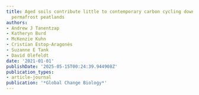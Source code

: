 ```yaml
---
title: Aged soils contribute little to contemporary carbon cycling downstream of thawing
  permafrost peatlands
authors:
- Andrew J Tanentzap
- Katheryn Burd
- McKenzie Kuhn
- Cristian Estop-Aragonés
- Suzanne E Tank
- David Olefeldt
date: '2021-01-01'
publishDate: '2025-05-15T00:24:39.944908Z'
publication_types:
- article-journal
publication: '*Global Change Biology*'
---
```

